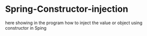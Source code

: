 # Spring-Constructor-injection
here showing in the program how to inject the value or object using constructor in Sping
